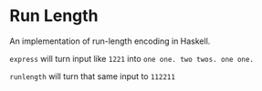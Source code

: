 # Run Length

An implementation of run-length encoding in Haskell.

`express` will turn input like `1221` into `one one. two twos. one one.`

`runlength` will turn that same input to `112211`
